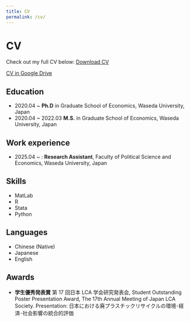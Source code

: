 ```yaml
---
title: CV
permalink: /cv/
---
```


# CV

Check out my full CV below:  [Download CV](/files/CV.pdf)

[CV in Google Drive](https://drive.google.com/file/d/19LUTnWpMkG-aRvau3eZQdDQUqWOUdcnn/view?usp=drive_link)

## Education
* 2020.04 ~    **Ph.D** in Graduate School of Economics, Waseda University, Japan
* 2020.04 ~ 2022.03  **M.S.** in Graduate School of Economics, Waseda University, Japan

## Work experience
* 2025.04 ~ : **Research Assistant**, Faculty of Political Science and Economics, Waseda University, Japan
  
## Skills
- MatLab
- R
- Stata
- Python

## Languages
* Chinese (Native)
* Japanese
* English

## Awards
- **学生優秀発表賞** 第 17 回日本 LCA 学会研究発表会, 
Student Outstanding Poster Presentation Award, The 17th Annual Meeting of Japan LCA Society. Presentation: 日本における廃プラスチックリサイクルの環境･経済･社会影響の統合的評価
  


